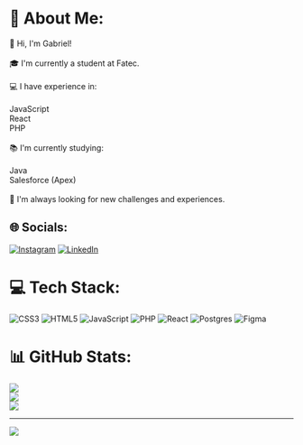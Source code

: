 # 💫 About Me:
👋 Hi, I'm Gabriel!<br><br>🎓 I'm currently a student at Fatec.<br><br>💻 I have experience in:<br><br>JavaScript<br>React<br>PHP<br><br>📚  I'm currently studying:<br><br>Java<br>Salesforce (Apex)<br><br>🚀 I'm always looking for new challenges and experiences.


## 🌐 Socials:
[![Instagram](https://img.shields.io/badge/Instagram-%23E4405F.svg?logo=Instagram&logoColor=white)](https://www.instagram.com/gabriell_herreraa/) [![LinkedIn](https://img.shields.io/badge/LinkedIn-%230077B5.svg?logo=linkedin&logoColor=white)](https://www.linkedin.com/in/gabriel-herrera-saraiva/) 

# 💻 Tech Stack:
![CSS3](https://img.shields.io/badge/css3-%231572B6.svg?style=flat&logo=css3&logoColor=white) ![HTML5](https://img.shields.io/badge/html5-%23E34F26.svg?style=flat&logo=html5&logoColor=white) ![JavaScript](https://img.shields.io/badge/javascript-%23323330.svg?style=flat&logo=javascript&logoColor=%23F7DF1E) ![PHP](https://img.shields.io/badge/php-%23777BB4.svg?style=flat&logo=php&logoColor=white) ![React](https://img.shields.io/badge/react-%2320232a.svg?style=flat&logo=react&logoColor=%2361DAFB) ![Postgres](https://img.shields.io/badge/postgres-%23316192.svg?style=flat&logo=postgresql&logoColor=white) ![Figma](https://img.shields.io/badge/figma-%23F24E1E.svg?style=flat&logo=figma&logoColor=white)
# 📊 GitHub Stats:
![](https://github-readme-stats.vercel.app/api?username=ghsaraiva&theme=radical&hide_border=false&include_all_commits=false&count_private=true)<br/>
![](https://github-readme-streak-stats.herokuapp.com/?user=ghsaraiva&theme=radical&hide_border=false)<br/>
![](https://github-readme-stats.vercel.app/api/top-langs/?username=ghsaraiva&theme=radical&hide_border=false&include_all_commits=false&count_private=true&layout=compact)

---
[![](https://visitcount.itsvg.in/api?id=ghsaraiva&icon=2&color=12)](https://visitcount.itsvg.in)

